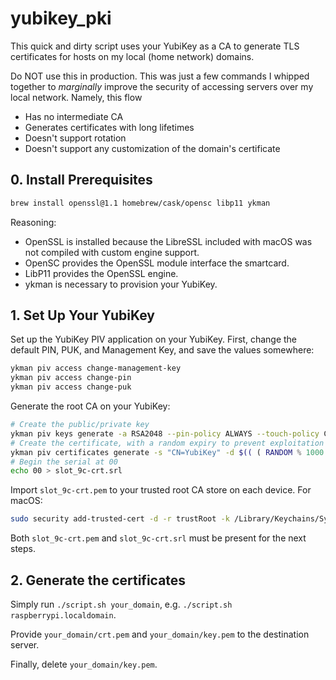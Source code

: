 # yubikey_pki

This quick and dirty script uses your YubiKey as a CA to generate TLS certificates for hosts on my local (home network) domains.

Do NOT use this in production. This was just a few commands I whipped together to *marginally* improve the security of accessing servers over my local network. Namely, this flow

- Has no intermediate CA
- Generates certificates with long lifetimes
- Doesn't support rotation
- Doesn't support any customization of the domain's certificate

## 0. Install Prerequisites

```bash
brew install openssl@1.1 homebrew/cask/opensc libp11 ykman
```

Reasoning:

- OpenSSL is installed because the LibreSSL included with macOS was not compiled with custom engine support.
- OpenSC provides the OpenSSL module interface the smartcard.
- LibP11 provides the OpenSSL engine.
- ykman is necessary to provision your YubiKey.


## 1. Set Up Your YubiKey

Set up the YubiKey PIV application on your YubiKey. First, change the default PIN, PUK, and Management Key, and save the values somewhere:

```bash
ykman piv access change-management-key
ykman piv access change-pin
ykman piv access change-puk
```

Generate the root CA on your YubiKey:

```bash
# Create the public/private key
ykman piv keys generate -a RSA2048 --pin-policy ALWAYS --touch-policy CACHED 9c slot_9c.pem
# Create the certificate, with a random expiry to prevent exploitation of any clock-related RNG bugs
ykman piv certificates generate -s "CN=YubiKey" -d $(( ( RANDOM % 1000 )  + 365*50 )) -a SHA512 9c slot_9c-crt.pem
# Begin the serial at 00
echo 00 > slot_9c-crt.srl
```

Import `slot_9c-crt.pem` to your trusted root CA store on each device. For macOS:

```bash
sudo security add-trusted-cert -d -r trustRoot -k /Library/Keychains/System.keychain slot_9c-crt.pem
```

Both `slot_9c-crt.pem` and `slot_9c-crt.srl` must be present for the next steps.

## 2. Generate the certificates

Simply run `./script.sh your_domain`, e.g. `./script.sh raspberrypi.localdomain`.

Provide `your_domain/crt.pem` and `your_domain/key.pem` to the destination server.

Finally, delete `your_domain/key.pem`.
